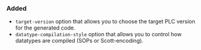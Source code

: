 ### Added

- `target-version` option that allows you to choose the target PLC version for the generated code.
- `datatype-compilation-style` option that allows you to control how datatypes are compiled (SOPs or Scott-encoding).

